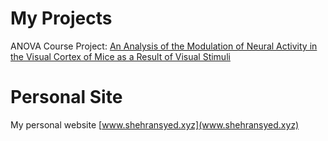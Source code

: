 # My Projects
ANOVA Course Project: [An Analysis of the Modulation of Neural Activity in the Visual Cortex of Mice as a Result of Visual Stimuli](https://shehransyed.github.io/STA-207-Final-Project)

# Personal Site
My personal website [www.shehransyed.xyz](www.shehransyed.xyz)

